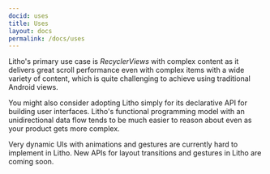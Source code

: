 ```yaml
---
docid: uses
title: Uses
layout: docs
permalink: /docs/uses
---
```


Litho's primary use case is *RecyclerViews* with complex content as it delivers
great scroll performance even with complex items with a wide variety of
content, which is quite challenging to achieve using traditional Android views.

You might also consider adopting Litho simply for its declarative API for
building user interfaces. Litho's functional programming model with an
unidirectional data flow tends to be much easier to reason about even as your
product gets more complex.

Very dynamic UIs with animations and gestures are currently hard to implement
in Litho. New APIs for layout transitions and gestures in Litho are coming
soon.
